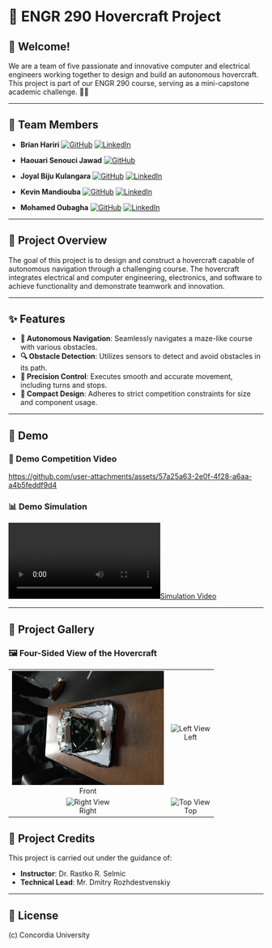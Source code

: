 # 🚀 ENGR 290 Hovercraft Project

## 🌟 Welcome!

We are a team of five passionate and innovative computer and electrical engineers working together to design and build an autonomous hovercraft. This project is part of our ENGR 290 course, serving as a mini-capstone academic challenge. 👋🗿

---

## 👥 Team Members

- **Brian Hariri** [<img src="https://github.githubassets.com/images/modules/logos_page/GitHub-Mark.png" alt="GitHub" width="23"/>](https://github.com/BrianHa03) [<img src="https://upload.wikimedia.org/wikipedia/commons/c/ca/LinkedIn_logo_initials.png" alt="LinkedIn" width="20"/>](https://linkedin.com/in/brian-i-hariri-60a4131b3) 

- **Haouari Senouci Jawad** [<img src="https://github.githubassets.com/images/modules/logos_page/GitHub-Mark.png" alt="GitHub" width="23"/>](https://github.com/predateur324) 

- **Joyal Biju Kulangara** [<img src="https://github.githubassets.com/images/modules/logos_page/GitHub-Mark.png" alt="GitHub" width="23"/>](https://github.com/Joyal99) [<img src="https://upload.wikimedia.org/wikipedia/commons/c/ca/LinkedIn_logo_initials.png" alt="LinkedIn" width="25"/>](https://linkedin.com/in/jbk79) 

- **Kevin Mandiouba** [<img src="https://github.githubassets.com/images/modules/logos_page/GitHub-Mark.png" alt="GitHub" width="23"/>](https://github.com/KevinMandiouba) [<img src="https://upload.wikimedia.org/wikipedia/commons/c/ca/LinkedIn_logo_initials.png" alt="LinkedIn" width="25"/>](https://linkedin.com/in/kevinmandiouba) 

- **Mohamed Oubagha** [<img src="https://github.githubassets.com/images/modules/logos_page/GitHub-Mark.png" alt="GitHub" width="23"/>](https://github.com/c-moha) [<img src="https://upload.wikimedia.org/wikipedia/commons/c/ca/LinkedIn_logo_initials.png" alt="LinkedIn" width="25"/>](https://linkedin.com/in/mohamed-oubagha-20799520a) 

---

## 📖 Project Overview

The goal of this project is to design and construct a hovercraft capable of autonomous navigation through a challenging course. The hovercraft integrates electrical and computer engineering, electronics, and software to achieve functionality and demonstrate teamwork and innovation.

---

## ✨ Features

- **🧭 Autonomous Navigation**: Seamlessly navigates a maze-like course with various obstacles.
- **🔍 Obstacle Detection**: Utilizes sensors to detect and avoid obstacles in its path.
- **🎯 Precision Control**: Executes smooth and accurate movement, including turns and stops.
- **📏 Compact Design**: Adheres to strict competition constraints for size and component usage.

---

## 🎥 Demo

### 🏁 Demo Competition Video
https://github.com/user-attachments/assets/57a25a63-2e0f-4f28-a6aa-a4b5feddf9d4


### 📊 Demo Simulation
[![Simulation Video](media/simulation.mp4)](https://github.com/user-attachments/assets/fb1dd721-60ee-400a-b57e-a87a8a98be0b)

---

## 📸 Project Gallery

### 🖼️ Four-Sided View of the Hovercraft

<table align="center">
  <tr>
    <td align="center">
      <img src="/images/front.jpg" alt="Front View" width="300"/><br>Front
    </td>
    <td align="center">
      <img src="/images/left.jpg" alt="Left View" width="300"/><br>Left
    </td>
  </tr>
  <tr>
    <td align="center">
      <img src="/images/right.jpg" alt="Right View" width="300"/><br>Right
    </td>
    <td align="center">
      <img src="/images/top.jpg" alt="Top View" width="300"/><br>Top
    </td>
  </tr>
</table>

## 🙌 Project Credits

This project is carried out under the guidance of:

- **Instructor**: Dr. Rastko R. Selmic  
- **Technical Lead**: Mr. Dmitry Rozhdestvenskiy  

---


## 🏫 License

(c) Concordia University
